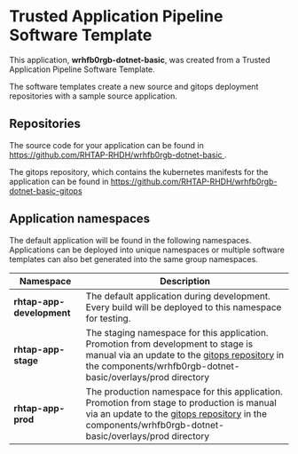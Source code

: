# Trusted Application Pipeline Software Template

This application, **wrhfb0rgb-dotnet-basic**, was created from a Trusted Application Pipeline Software Template.

The software templates create a new source and gitops deployment repositories with a sample source application. 

## Repositories

The source code for your application can be found in [https://github.com/RHTAP-RHDH/wrhfb0rgb-dotnet-basic ](https://github.com/RHTAP-RHDH/wrhfb0rgb-dotnet-basic ).
 
The gitops repository, which contains the kubernetes manifests for the application can be found in 
[https://github.com/RHTAP-RHDH/wrhfb0rgb-dotnet-basic-gitops ](https://github.com/RHTAP-RHDH/wrhfb0rgb-dotnet-basic-gitops ) 

## Application namespaces 

The default application will be found in the following namespaces. Applications can be deployed into unique namespaces or multiple software templates can also bet generated into the same group namespaces.  

|  Namespace   |  Description   |  
| -------- | -------- |   
| **rhtap-app-development** | The default application during development. Every build will be deployed to this namespace for testing. | 
| **rhtap-app-stage** | The staging namespace for this application. Promotion from development to stage is manual via an update to the [gitops repository](https://github.com/RHTAP-RHDH/wrhfb0rgb-dotnet-basic-gitops ) in the components/wrhfb0rgb-dotnet-basic/overlays/prod directory |  
| **rhtap-app-prod** | The production namespace for this application. Promotion from stage to production is manual via an update to the [gitops repository](https://github.com/RHTAP-RHDH/wrhfb0rgb-dotnet-basic-gitops ) in the components/wrhfb0rgb-dotnet-basic/overlays/prod directory | 